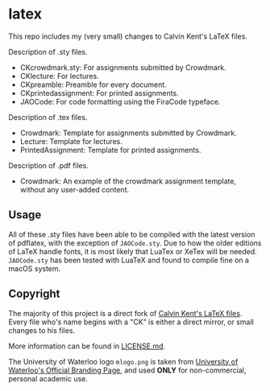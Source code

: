 # latex

This repo includes my (very small) changes to Calvin Kent's LaTeX files.

Description of .sty files.

- CKcrowdmark.sty: For assignments submitted by Crowdmark.
- CKlecture: For lectures.
- CKpreamble: Preamble for every document.
- CKprintedassignment: For printed assignments.
- JAOCode: For code formatting using the FiraCode typeface.

Description of .tex files.

- Crowdmark: Template for assignments submitted by Crowdmark.
- Lecture: Template for lectures.
- PrintedAssignment: Template for printed assignments.

Description of .pdf files.

- Crowdmark: An example of the crowdmark assignment template, without any user-added content.

## Usage

All of these .sty files have been able to be compiled with the latest version of pdflatex, with the exception of `JAOCode.sty`. Due to how the older editions of LaTeX handle fonts, it is most likely that LuaTex or XeTex will be needed. `JAOCode.sty` has been tested with LuaTeX and found to compile fine on a macOS system.

## Copyright

The majority of this project is a direct fork of [Calvin Kent's LaTeX files](https://github.com/CalvinKent/My-LaTeX). Every file who's name begins with a "CK" is either a direct mirror, or small changes to his files.

More information can be found in [LICENSE.md](https://github.com/johnaoss/latex/blob/master/LICENSE).

The University of Waterloo logo `mlogo.png` is taken from [University of Waterloo's Official Branding Page](https://uwaterloo.ca/brand/visual-expression/logos-and-marks/official-logos), and used **ONLY** for non-commercial, personal academic use.
